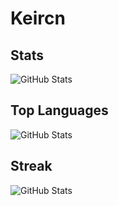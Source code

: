 # Keircn

## Stats
![GitHub Stats](https://github-readme-stats.vercel.app/api?username=keircn&theme=dark&show_icons=true&hide_border=true&count_private=true)

## Top Languages
![GitHub Stats](https://github-readme-stats.vercel.app/api/top-langs/?username=keircn&theme=dark&show_icons=true&hide_border=true&layout=compact)

## Streak

![GitHub Stats](https://streak-stats.demolab.com?user=keircn&theme=dark&hide_border=true)
